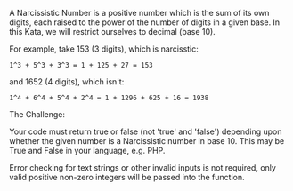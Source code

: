 A Narcissistic Number is a positive number which is the sum of its own digits, each raised to the power of the number of digits in a given base. In this Kata, we will restrict ourselves to decimal (base 10).


For example, take 153 (3 digits), which is narcisstic:


    1^3 + 5^3 + 3^3 = 1 + 125 + 27 = 153
and 1652 (4 digits), which isn't:


    1^4 + 6^4 + 5^4 + 2^4 = 1 + 1296 + 625 + 16 = 1938
The Challenge:


Your code must return true or false (not 'true' and 'false') depending upon whether the given number is a Narcissistic number in base 10. This may be True and False in your language, e.g. PHP.


Error checking for text strings or other invalid inputs is not required, only valid positive non-zero integers will be passed into the function.